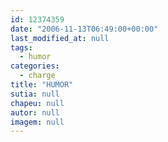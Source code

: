 ```yaml
---
id: 12374359
date: "2006-11-13T06:49:00+00:00"
last_modified_at: null
tags:
  - humor
categories:
  - charge
title: "HUMOR"
sutia: null
chapeu: null
autor: null
imagem: null
---
```

<p> </p>
